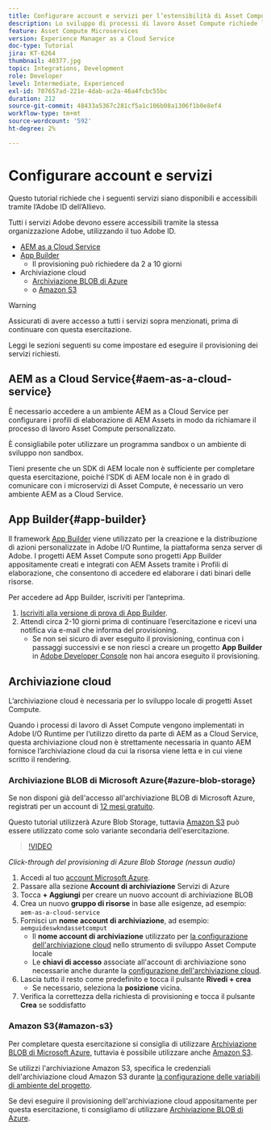 ```yaml
---
title: Configurare account e servizi per l’estensibilità di Asset Compute
description: Lo sviluppo di processi di lavoro Asset Compute richiede l’accesso ad account e servizi tra cui AEM as a Cloud Service, App Builder e l’archiviazione cloud fornita da Microsoft o Amazon.
feature: Asset Compute Microservices
version: Experience Manager as a Cloud Service
doc-type: Tutorial
jira: KT-6264
thumbnail: 40377.jpg
topic: Integrations, Development
role: Developer
level: Intermediate, Experienced
exl-id: 707657ad-221e-4dab-ac2a-46a4fcbc55bc
duration: 212
source-git-commit: 48433a5367c281cf5a1c106b08a1306f1b0e8ef4
workflow-type: tm+mt
source-wordcount: '592'
ht-degree: 2%

---
```


# Configurare account e servizi

Questo tutorial richiede che i seguenti servizi siano disponibili e accessibili tramite l’Adobe ID dell’Allievo.

Tutti i servizi Adobe devono essere accessibili tramite la stessa organizzazione Adobe, utilizzando il tuo Adobe ID.

+ [AEM as a Cloud Service](#aem-as-a-cloud-service)
+ [App Builder](#app-builder)
   + Il provisioning può richiedere da 2 a 10 giorni
+ Archiviazione cloud
   + [Archiviazione BLOB di Azure](https://azure.microsoft.com/en-us/services/storage/blobs/)
   + o [Amazon S3](https://aws.amazon.com/s3/?did=ft_card&amp;trk=ft_card)

>[!WARNING]
>
>Assicurati di avere accesso a tutti i servizi sopra menzionati, prima di continuare con questa esercitazione.
> 
> Leggi le sezioni seguenti su come impostare ed eseguire il provisioning dei servizi richiesti.

## AEM as a Cloud Service{#aem-as-a-cloud-service}

È necessario accedere a un ambiente AEM as a Cloud Service per configurare i profili di elaborazione di AEM Assets in modo da richiamare il processo di lavoro Asset Compute personalizzato.

È consigliabile poter utilizzare un programma sandbox o un ambiente di sviluppo non sandbox.

Tieni presente che un SDK di AEM locale non è sufficiente per completare questa esercitazione, poiché l’SDK di AEM locale non è in grado di comunicare con i microservizi di Asset Compute, è necessario un vero ambiente AEM as a Cloud Service.

## App Builder{#app-builder}

Il framework [App Builder](https://developer.adobe.com/app-builder/) viene utilizzato per la creazione e la distribuzione di azioni personalizzate in Adobe I/O Runtime, la piattaforma senza server di Adobe. I progetti AEM Asset Compute sono progetti App Builder appositamente creati e integrati con AEM Assets tramite i Profili di elaborazione, che consentono di accedere ed elaborare i dati binari delle risorse.

Per accedere ad App Builder, iscriviti per l’anteprima.

1. [Iscriviti alla versione di prova di App Builder](https://developer.adobe.com/app-builder/trial/).
1. Attendi circa 2-10 giorni prima di continuare l’esercitazione e ricevi una notifica via e-mail che informa del provisioning.
   + Se non sei sicuro di aver eseguito il provisioning, continua con i passaggi successivi e se non riesci a creare un progetto __App Builder__ in [Adobe Developer Console](https://developer.adobe.com/console/) non hai ancora eseguito il provisioning.

## Archiviazione cloud

L’archiviazione cloud è necessaria per lo sviluppo locale di progetti Asset Compute.

Quando i processi di lavoro di Asset Compute vengono implementati in Adobe I/O Runtime per l’utilizzo diretto da parte di AEM as a Cloud Service, questa archiviazione cloud non è strettamente necessaria in quanto AEM fornisce l’archiviazione cloud da cui la risorsa viene letta e in cui viene scritto il rendering.

### Archiviazione BLOB di Microsoft Azure{#azure-blob-storage}

Se non disponi già dell&#39;accesso all&#39;archiviazione BLOB di Microsoft Azure, registrati per un account di [12 mesi gratuito](https://azure.microsoft.com/en-us/free/).

Questo tutorial utilizzerà Azure Blob Storage, tuttavia [Amazon S3](#amazon-s3) può essere utilizzato come solo variante secondaria dell&#39;esercitazione.

>[!VIDEO](https://video.tv.adobe.com/v/40377?quality=12&learn=on)

_Click-through del provisioning di Azure Blob Storage (nessun audio)_

1. Accedi al tuo [account Microsoft Azure](https://azure.microsoft.com/en-us/account/).
1. Passare alla sezione __Account di archiviazione__ Servizi di Azure
1. Tocca __+ Aggiungi__ per creare un nuovo account di archiviazione BLOB
1. Crea un nuovo __gruppo di risorse__ in base alle esigenze, ad esempio: `aem-as-a-cloud-service`
1. Fornisci un __nome account di archiviazione__, ad esempio: `aemguideswkndassetcomput`
   + Il __nome account di archiviazione__ utilizzato per [la configurazione dell&#39;archiviazione cloud](../develop/environment-variables.md) nello strumento di sviluppo Asset Compute locale
   + Le __chiavi di accesso__ associate all&#39;account di archiviazione sono necessarie anche durante la [configurazione dell&#39;archiviazione cloud](../develop/environment-variables.md).
1. Lascia tutto il resto come predefinito e tocca il pulsante __Rivedi + crea__
   + Se necessario, seleziona la __posizione__ vicina.
1. Verifica la correttezza della richiesta di provisioning e tocca il pulsante __Crea__ se soddisfatto

### Amazon S3{#amazon-s3}

Per completare questa esercitazione si consiglia di utilizzare [Archiviazione BLOB di Microsoft Azure](#azure-blob-storage), tuttavia è possibile utilizzare anche [Amazon S3](https://aws.amazon.com/s3/?did=ft_card&amp;trk=ft_card).

Se utilizzi l&#39;archiviazione Amazon S3, specifica le credenziali dell&#39;archiviazione cloud Amazon S3 durante [la configurazione delle variabili di ambiente del progetto](../develop/environment-variables.md#amazon-s3).

Se devi eseguire il provisioning dell&#39;archiviazione cloud appositamente per questa esercitazione, ti consigliamo di utilizzare [Archiviazione BLOB di Azure](#azure-blob-storage).
